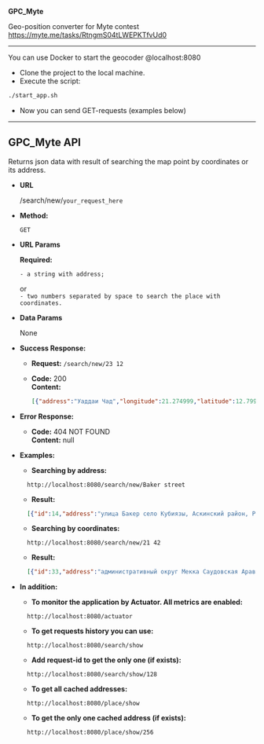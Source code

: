 **GPC_Myte**

Geo-position converter for Myte contest\
	https://myte.me/tasks/RtngmS04tLWEPKTfvUd0

----

You can use Docker to start the geocoder @localhost:8080
- Clone the project to the local machine.
- Execute the script:
```bash
./start_app.sh
```
- Now you can send GET-requests (examples below)

----
**GPC_Myte API**
----
  Returns json data with result of searching the map point by coordinates or its address.

* **URL**

  /search/new/`your_request_here`

* **Method:**

  `GET`

* **URL Params**

   **Required:**

  `- a string with address;
  `

  or\
  `- two numbers separated by space to search the place with coordinates.
  `

* **Data Params**

  None

* **Success Response:**

  * **Request:**
  	``/search/new/23 12``

  * **Code:** 200 <br />
    **Content:**
	```json
	[{"address":"Уаддаи Чад","longitude":21.274999,"latitude":12.799513},{"address":"Чад","longitude":18.724699,"latitude":15.339032}]
	```

* **Error Response:**

  * **Code:** 404 NOT FOUND <br />
    **Content:** null

* **Examples:**

  * **Searching by address:**
  ```http
	http://localhost:8080/search/new/Baker street
  ```

  * **Result:**
  ```json
    [{"id":14,"address":"улица Бакер село Кубиязы, Аскинский район, Республика Башкортостан, Россия","latitude":56.112754,"longitude":56.741618}]
  ```


  * **Searching by coordinates:**
  ```http
	http://localhost:8080/search/new/21 42
  ```

  * **Result:**
  ```json
    [{"id":33,"address":"административный округ Мекка Саудовская Аравия","latitude":21.811146,"longitude":41.436553},{"id":34,"address":"Саудовская Аравия","latitude":22.848295,"longitude":45.725533}]
  ```
* **In addition:**

  * **To monitor the application by Actuator. All metrics are enabled:**
  ```http
	http://localhost:8080/actuator
  ```

  * **To get requests history you can use:**
  ```http
	http://localhost:8080/search/show
  ```

  * **Add request-id to get the only one (if exists):**
  ```http
	http://localhost:8080/search/show/128
  ```

  * **To get all cached addresses:**
  ```http
	http://localhost:8080/place/show
  ```

  * **To get the only one cached address (if exists):**
  ```http
	http://localhost:8080/place/show/256
  ```
